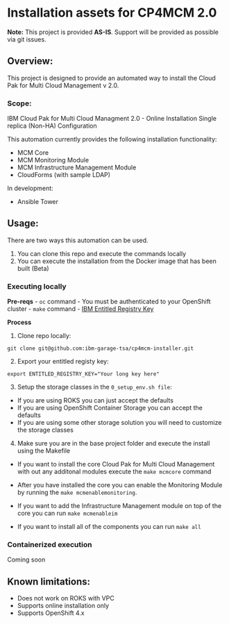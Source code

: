 # Installation assets for CP4MCM 2.0

**Note:** This project is provided **AS-IS**. Support will be provided as possible via git issues.

## Overview:

This project is designed to provide an automated way to install the Cloud Pak for Multi Cloud Management v 2.0.

### Scope:

IBM Cloud Pak for Multi Cloud Managment 2.0 - Online Installation
Single replica (Non-HA) Configuration

This automation currently provides the following installation functionality:

- MCM Core
- MCM Monitoring Module
- MCM Infrastructure Management Module
- CloudForms (with sample LDAP)

In development:

- Ansible Tower

## Usage:

There are two ways this automation can be used.
1. You can clone this repo and execute the commands locally
2. You can execute the installation from the Docker image that has been built (Beta)

### Executing locally

**Pre-reqs**
        - `oc` command
        - You must be authenticated to your OpenShift cluster
        - `make` command
        - [IBM Entitled Registry Key](https://myibm.ibm.com/products-services/containerlibrary) 

**Process**
1. Clone repo locally:
```
git clone git@github.com:ibm-garage-tsa/cp4mcm-installer.git
```

2. Export your entitled registy key:
```
export ENTITLED_REGISTRY_KEY="Your long key here"
```

3. Setup the storage classes in the `0_setup_env.sh file`:

- If you are using ROKS you can just accept the defaults
- If you are using OpenShift Container Storage you can accept the defaults
- If you are using some other storage solution you will need to customize the storage classes
  
4. Make sure you are in the base project folder and execute the install using the Makefile

- If you want to install the core Cloud Pak for Multi Cloud Management with out any additonal modules execute the `make mcmcore` command

- After you have installed the core you can enable the Monitoring Module by running the `make mcmenablemonitoring`.

- If you want to add the Infrastructure Management module on top of the core you can run `make mcmenableim`

- If you want to install all of the components you can run `make all`


### Containerized execution

Coming soon

## Known limitations:

- Does not work on ROKS with VPC
- Supports online installation only
- Supports OpenShift 4.x

  